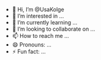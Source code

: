 - 👋 Hi, I’m @UsaKolge
- 👀 I’m interested in ...
- 🌱 I’m currently learning ...
- 💞️ I’m looking to collaborate on ...
- 📫 How to reach me ...
- 😄 Pronouns: ...
- ⚡ Fun fact: ...

<!---
UsaKolge/UsaKolge is a ✨ special ✨ repository because its `README.md` (this file) appears on your GitHub profile.
You can click the Preview link to take a look at your changes.
--->
